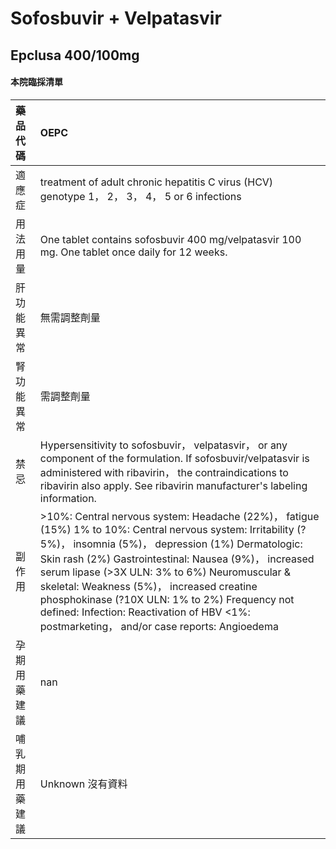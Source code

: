 # Sofosbuvir + Velpatasvir

## Epclusa 400/100mg

#### 本院臨採清單

| 藥品代碼       | OEPC                                                                                                                                                                                                                                                                                                                                                                                                                                                                    |
|:---------------|:------------------------------------------------------------------------------------------------------------------------------------------------------------------------------------------------------------------------------------------------------------------------------------------------------------------------------------------------------------------------------------------------------------------------------------------------------------------------|
| 適應症         | treatment of adult chronic hepatitis C virus (HCV) genotype 1， 2， 3， 4， 5 or 6 infections                                                                                                                                                                                                                                                                                                                                                                           |
| 用法用量       | One tablet contains sofosbuvir 400 mg/velpatasvir 100 mg. One tablet once daily for 12 weeks.                                                                                                                                                                                                                                                                                                                                                                           |
| 肝功能異常     | 無需調整劑量                                                                                                                                                                                                                                                                                                                                                                                                                                                            |
| 腎功能異常     | 需調整劑量                                                                                                                                                                                                                                                                                                                                                                                                                                                              |
| 禁忌           | Hypersensitivity to sofosbuvir， velpatasvir， or any component of the formulation. If sofosbuvir/velpatasvir is administered with ribavirin， the contraindications to ribavirin also apply. See ribavirin manufacturer's labeling information.                                                                                                                                                                                                                        |
| 副作用         | >10%: Central nervous system: Headache (22%)， fatigue (15%) 1% to 10%: Central nervous system: Irritability (?5%)， insomnia (5%)， depression (1%) Dermatologic: Skin rash (2%) Gastrointestinal: Nausea (9%)， increased serum lipase (>3X ULN: 3% to 6%) Neuromuscular & skeletal: Weakness (5%)， increased creatine phosphokinase (?10X ULN: 1% to 2%) Frequency not defined: Infection: Reactivation of HBV <1%: postmarketing， and/or case reports: Angioedema |
| 孕期用藥建議   | nan                                                                                                                                                                                                                                                                                                                                                                                                                                                                     |
| 哺乳期用藥建議 | Unknown 沒有資料                                                                                                                                                                                                                                                                                                                                                                                                                                                        |

